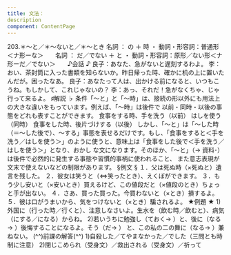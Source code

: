 ```yaml
---
title: 文法：
description
component: ContentPage
---
```



203.＊～と／＊～ないと／＊～とき
名詞 ： の ＋ 時 ・
動詞・形容詞：普通形＜ナ形ーな＞      
名詞 ： だ／でない ＋ と ・
動詞・形容詞：原形／ない形＜ナ形ーだ／でない＞      
♪会話 ♪
良子：あなた、急がないと遅刻するわよ。
李：おい、茶封筒に入った書類を知らないか。昨日帰った時、確かに机の上に置いたんだが。困ったなあ。 良子：あなたって人は、出かける前になると、いつもこうね。もしかして、これじゃないの？
李：あっ、それだ！急がなくちゃ、じゃ行って来るよ。
♯解説 ♭
条件「～と」と「～時」は、接続の形以外にも用法上の大きな違いをもっています。例えば、「～時」は後件で 以前・同時・以後の事態をどれも表すことができます。
食事をする時、手を洗う（以前） はしを使う（同時）
食事をした時、後片づけする（以後） しかし、「～と」は「～した時（＝～した後で）、～する」事態を表せるだけです。もし、「食事をすると＜手を
洗う／はしを使う＞」のように使うと、意味上は「食事をした後で＜手を洗う／はしを使う＞」となり、おかし な文になります。そのほか、「～と」（→ 資料･）は後件で必然的に発生する事態や習慣的事柄に使われること、 また意志表現が文末で使えないなどの制限があります。
§例文 §
１．父は死ぬ時（×死ぬと）遺言を残した。
２．彼女は笑うと（⇔笑ったとき）、えくぼができます。
３．もう少し安いと（×安いとき）買えるけど、この値段だと（×値段のとき）ちょっと手が出ない。
４．さあ、買った買った。今買わないと（×とき）損するよ。
５．彼は口がうまいから、気をつけないと（×とき）騙されるよ。
★例題 ★
1)外国に（行った時／行くと）、注意しなさいよ。生水を（飲む時／飲むと）、病気（にする／になる）からね。
2)若いうちに勉強し（ておく→ ）と、後に（なる→ ）後悔することになるよ。そう（だ→ ）
と、この私の二の舞に（なる→ ）兼ねない。
(^^)前課の解答(^^)
1)自殺した／てやまなかった／でした（三問とも時制に注意）
2)閉じこめられ（受身文）／救出される（受身文）／祈って
